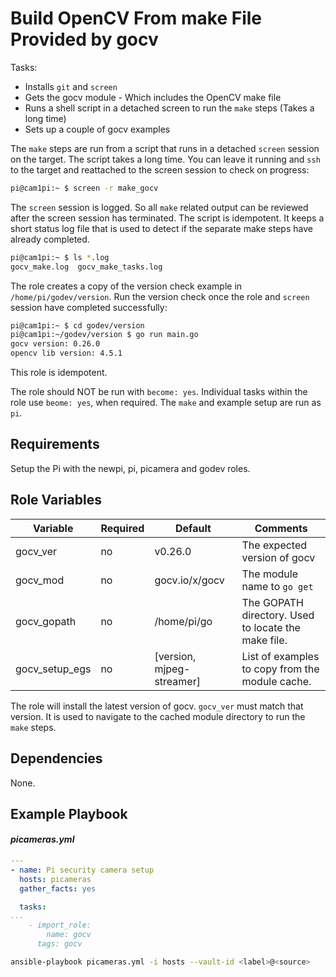 Build OpenCV From make File Provided by gocv
=========

Tasks:
* Installs `git` and `screen`
* Gets the gocv module - Which includes the OpenCV make file
* Runs a shell script in a detached screen to run the `make` steps (Takes a long time) 
* Sets up a couple of gocv examples

The `make` steps are run from a script that runs in a detached `screen` session on the target.
The script takes a long time. You can leave it running and `ssh` to the target and reattached to the screen session to check on progress:
```bash
pi@cam1pi:~ $ screen -r make_gocv
```
The `screen` session is logged. So all `make` related output can be reviewed after the screen session has terminated. The script is idempotent. It keeps a short status log file that is used to detect if the separate make steps have already completed.
```bash
pi@cam1pi:~ $ ls *.log
gocv_make.log  gocv_make_tasks.log
```

The role creates a copy of the version check example in `/home/pi/godev/version`. Run the version check once the role and `screen` session have completed successfully:
```bash
pi@cam1pi:~ $ cd godev/version
pi@cam1pi:~/godev/version $ go run main.go 
gocv version: 0.26.0
opencv lib version: 4.5.1
```

This role is idempotent.

The role should NOT be run with `become: yes`. Individual tasks within the role use `beome: yes`, when required. The `make` and example setup are run as `pi`.

Requirements
------------

Setup the Pi with the newpi, pi, picamera and godev roles.

Role Variables
--------------

| Variable                 | Required | Default                   | Comments                                            |
|--------------------------|----------|---------------------------|-----------------------------------------------------|
| gocv_ver                 | no       | v0.26.0                   | The expected version of gocv                        |
| gocv_mod                 | no       | gocv.io/x/gocv            | The module name to `go get`                         |
| gocv_gopath              | no       | /home/pi/go               | The GOPATH directory. Used to locate the make file. |
| gocv_setup_egs           | no       | [version, mjpeg-streamer] | List of examples to copy from the module cache.     |

The role will install the latest version of gocv. `gocv_ver` must match that version. It is used to navigate to the cached module directory to run the `make` steps.

Dependencies
------------

None.

Example Playbook
----------------

#### *picameras.yml*
```yaml
---
- name: Pi security camera setup
  hosts: picameras
  gather_facts: yes

  tasks:
...
    - import_role:
        name: gocv
      tags: gocv
```
```bash
ansible-playbook picameras.yml -i hosts --vault-id <label>@<source>
```